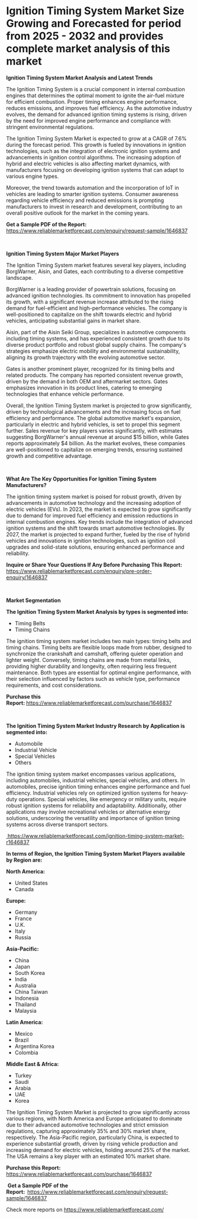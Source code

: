 <p><h1>Ignition Timing System Market Size Growing and Forecasted for period from 2025 - 2032 and provides complete market analysis of this market</h1></p><p><strong>Ignition Timing System Market Analysis and Latest Trends</strong></p>
<p><p>The Ignition Timing System is a crucial component in internal combustion engines that determines the optimal moment to ignite the air-fuel mixture for efficient combustion. Proper timing enhances engine performance, reduces emissions, and improves fuel efficiency. As the automotive industry evolves, the demand for advanced ignition timing systems is rising, driven by the need for improved engine performance and compliance with stringent environmental regulations.</p><p>The Ignition Timing System Market is expected to grow at a CAGR of 7.6% during the forecast period. This growth is fueled by innovations in ignition technologies, such as the integration of electronic ignition systems and advancements in ignition control algorithms. The increasing adoption of hybrid and electric vehicles is also affecting market dynamics, with manufacturers focusing on developing ignition systems that can adapt to various engine types.</p><p>Moreover, the trend towards automation and the incorporation of IoT in vehicles are leading to smarter ignition systems. Consumer awareness regarding vehicle efficiency and reduced emissions is prompting manufacturers to invest in research and development, contributing to an overall positive outlook for the market in the coming years.</p></p>
<p><strong>Get a Sample PDF of the Report:&nbsp;</strong> <a href="https://www.reliablemarketforecast.com/enquiry/request-sample/1646837?utm_campaign=2397&utm_medium=2&utm_source=Github&utm_content=ia&utm_term=11042025&utm_id=ignition-timing-system">https://www.reliablemarketforecast.com/enquiry/request-sample/1646837</a></p>
<p>&nbsp;</p>
<p><strong>Ignition Timing System Major Market Players</strong></p>
<p><p>The Ignition Timing System market features several key players, including BorgWarner, Aisin, and Gates, each contributing to a diverse competitive landscape. </p><p>BorgWarner is a leading provider of powertrain solutions, focusing on advanced ignition technologies. Its commitment to innovation has propelled its growth, with a significant revenue increase attributed to the rising demand for fuel-efficient and high-performance vehicles. The company is well-positioned to capitalize on the shift towards electric and hybrid vehicles, anticipating substantial gains in market share.</p><p>Aisin, part of the Aisin Seiki Group, specializes in automotive components including timing systems, and has experienced consistent growth due to its diverse product portfolio and robust global supply chains. The company's strategies emphasize electric mobility and environmental sustainability, aligning its growth trajectory with the evolving automotive sector.</p><p>Gates is another prominent player, recognized for its timing belts and related products. The company has reported consistent revenue growth, driven by the demand in both OEM and aftermarket sectors. Gates emphasizes innovation in its product lines, catering to emerging technologies that enhance vehicle performance.</p><p>Overall, the Ignition Timing System market is projected to grow significantly, driven by technological advancements and the increasing focus on fuel efficiency and performance. The global automotive market's expansion, particularly in electric and hybrid vehicles, is set to propel this segment further. Sales revenue for key players varies significantly, with estimates suggesting BorgWarner's annual revenue at around $15 billion, while Gates reports approximately $4 billion. As the market evolves, these companies are well-positioned to capitalize on emerging trends, ensuring sustained growth and competitive advantage.</p></p>
<p>&nbsp;</p>
<p><strong>What Are The Key Opportunities For Ignition Timing System Manufacturers?</strong></p>
<p><p>The ignition timing system market is poised for robust growth, driven by advancements in automotive technology and the increasing adoption of electric vehicles (EVs). In 2023, the market is expected to grow significantly due to demand for improved fuel efficiency and emission reductions in internal combustion engines. Key trends include the integration of advanced ignition systems and the shift towards smart automotive technologies. By 2027, the market is projected to expand further, fueled by the rise of hybrid vehicles and innovations in ignition technologies, such as ignition coil upgrades and solid-state solutions, ensuring enhanced performance and reliability.</p></p>
<p><strong>Inquire or Share Your Questions If Any Before Purchasing This Report:</strong> <a href="https://www.reliablemarketforecast.com/enquiry/pre-order-enquiry/1646837?utm_campaign=2397&utm_medium=2&utm_source=Github&utm_content=ia&utm_term=11042025&utm_id=ignition-timing-system">https://www.reliablemarketforecast.com/enquiry/pre-order-enquiry/1646837</a></p>
<p>&nbsp;</p>
<p><strong>Market Segmentation</strong></p>
<p><strong>The Ignition Timing System Market Analysis by types is segmented into:</strong></p>
<p><ul><li>Timing Belts</li><li>Timing Chains</li></ul></p>
<p><p>The ignition timing system market includes two main types: timing belts and timing chains. Timing belts are flexible loops made from rubber, designed to synchronize the crankshaft and camshaft, offering quieter operation and lighter weight. Conversely, timing chains are made from metal links, providing higher durability and longevity, often requiring less frequent maintenance. Both types are essential for optimal engine performance, with their selection influenced by factors such as vehicle type, performance requirements, and cost considerations.</p></p>
<p><strong>Purchase this Report:&nbsp;</strong><a href="https://www.reliablemarketforecast.com/purchase/1646837?utm_campaign=2397&utm_medium=2&utm_source=Github&utm_content=ia&utm_term=11042025&utm_id=ignition-timing-system">https://www.reliablemarketforecast.com/purchase/1646837</a></p>
<p>&nbsp;</p>
<p><strong>The Ignition Timing System Market Industry Research by Application is segmented into:</strong></p>
<p><ul><li>Automobile</li><li>Industrial Vehicle</li><li>Special Vehicles</li><li>Others</li></ul></p>
<p><p>The ignition timing system market encompasses various applications, including automobiles, industrial vehicles, special vehicles, and others. In automobiles, precise ignition timing enhances engine performance and fuel efficiency. Industrial vehicles rely on optimized ignition systems for heavy-duty operations. Special vehicles, like emergency or military units, require robust ignition systems for reliability and adaptability. Additionally, other applications may involve recreational vehicles or alternative energy solutions, underscoring the versatility and importance of ignition timing systems across diverse transport sectors.</p></p>
<p><a href="https://www.reliablemarketforecast.com/ignition-timing-system-market-r1646837?utm_campaign=2397&utm_medium=2&utm_source=Github&utm_content=ia&utm_term=11042025&utm_id=ignition-timing-system">&nbsp;https://www.reliablemarketforecast.com/ignition-timing-system-market-r1646837</a></p>
<p><strong>In terms of Region, the Ignition Timing System Market Players available by Region are:</strong></p>
<p>
    <p> <strong> North America: </strong>
        <ul>
            <li>United States</li>
            <li>Canada</li>
        </ul>
        </p> 
    <p> <strong> Europe: </strong>
        <ul>
            <li>Germany</li>
            <li>France</li>
            <li>U.K.</li>
            <li>Italy</li>
            <li>Russia</li>
        </ul>
        </p> 
    <p> <strong> Asia-Pacific: </strong>
        <ul>
            <li>China</li>
            <li>Japan</li>
            <li>South Korea</li>
            <li>India</li>
            <li>Australia</li>
            <li>China Taiwan</li>
            <li>Indonesia</li>
            <li>Thailand</li>
            <li>Malaysia</li>
        </ul>
        </p> 
    <p> <strong> Latin America: </strong>
        <ul>
            <li>Mexico</li>
            <li>Brazil</li>
            <li>Argentina Korea</li>
            <li>Colombia</li>
        </ul>
        </p> 
    <p> <strong> Middle East & Africa: </strong>
        <ul>
            <li>Turkey</li>
            <li>Saudi</li>
            <li>Arabia</li>
            <li>UAE</li>
            <li>Korea</li>
        </ul>
    </p>
    </p>
<p><p>The Ignition Timing System Market is projected to grow significantly across various regions, with North America and Europe anticipated to dominate due to their advanced automotive technologies and strict emission regulations, capturing approximately 35% and 30% market share, respectively. The Asia-Pacific region, particularly China, is expected to experience substantial growth, driven by rising vehicle production and increasing demand for electric vehicles, holding around 25% of the market. The USA remains a key player with an estimated 10% market share.</p></p>
<p><strong>Purchase this Report: </strong><a href="https://www.reliablemarketforecast.com/purchase/1646837?utm_campaign=2397&utm_medium=2&utm_source=Github&utm_content=ia&utm_term=11042025&utm_id=ignition-timing-system">https://www.reliablemarketforecast.com/purchase/1646837</a></p>
<p>&nbsp;<strong>Get a Sample PDF of the Report:&nbsp;&nbsp;</strong><a href="https://www.reliablemarketforecast.com/enquiry/request-sample/1646837?utm_campaign=2397&utm_medium=2&utm_source=Github&utm_content=ia&utm_term=11042025&utm_id=ignition-timing-system">https://www.reliablemarketforecast.com/enquiry/request-sample/1646837</a></p>
<p><strong></strong></p>
<p>Check more reports on <a href="https://www.reliablemarketforecast.com/?utm_campaign=2397&utm_medium=2&utm_source=Github&utm_content=ia&utm_term=11042025&utm_id=ignition-timing-system">https://www.reliablemarketforecast.com/</a></p>